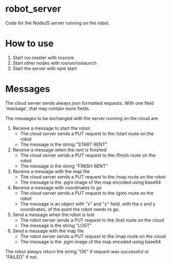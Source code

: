 # robot_server
Code for the NodeJS server running on the robot.
# How to use
 1. Start ros master with roscore
 2. Start other nodes with rosrun/roslaunch
 3. Start the server with npm start
 
# Messages
The cloud server sends always json formatted requests. With one field 'message', that may contain more fields.

The messages to be exchanged with the server running on the cloud are:
1. Receive a message to start the robot
    * The cloud server sends a PUT request to the /start route on the robot
    * The message is the string "START RENT"
2. Receive a message when the rent is finished
    * The cloud server sends a PUT request to the /finish route on the robot
    * The message is the string "FINISH RENT"
3. Receive a message with the map file
    * The cloud server sends a PUT request to the /map route on the robot
    * The message is the .pgm image of the map encoded using base64 
4. Receive a message with coordinates to go
    * The cloud server sends a PUT request to the /goto route on the robot
    * The message is an object with "x" and "y" field, with the x and y coordinates, of the point the robot needs to go.
4. Send a message when the robot is lost
    * The robot server sends a PUT request to the /lost route on the cloud
    * The message is the string "LOST"
5. Send a message with the map file
    * The robot server sends a PUT request to the /map route on the cloud
    * The message is the .pgm image of the map encoded using base64

The robot always return the string "OK" if request was successful or "FAILED" if not.